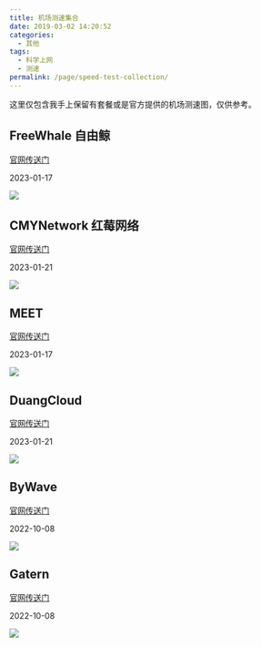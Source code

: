 ```yaml
---
title: 机场测速集合
date: 2019-03-02 14:20:52
categories:
  - 其他
tags:
  - 科学上网
  - 测速
permalink: /page/speed-test-collection/
---
```


这里仅包含我手上保留有套餐或是官方提供的机场测速图，仅供参考。

<!--more-->

## FreeWhale 自由鲸

[官网传送门](https://url.iszy.xyz/freewhale)

2023-01-17

![](https://img.iszy.xyz/1673945313908.png?x-oss-process=style/big)

## CMYNetwork 红莓网络

[官网传送门](https://url.iszy.xyz/cmynetwork)

2023-01-21

![](https://img.iszy.xyz/1674292799882.png?x-oss-process=style/big)

## MEET

[官网传送门](https://url.iszy.xyz/fspeed)

2023-01-17

![](https://img.iszy.xyz/1673948839497.png?x-oss-process=style/big)

## DuangCloud

[官网传送门](https://url.iszy.xyz/duangcloud)

2023-01-21

![](https://img.iszy.xyz/1674287611277.png?x-oss-process=style/big)

## ByWave

[官网传送门](https://url.iszy.xyz/bywave)

2022-10-08

![](https://img.iszy.xyz/1665254136204.png?x-oss-process=style/big)

## Gatern

[官网传送门](https://url.iszy.xyz/gatern)

2022-10-08

![](https://img.iszy.xyz/1665255728656.png?x-oss-process=style/big)
